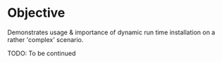 # Objective

Demonstrates usage & importance of dynamic run time installation on a rather 'complex' scenario.

<!--
<a href="https://l.youwol.com/doc/@youwol/vs-flow">VS-Flow</a>, a powerful low-code ecosystem, owes its existence to WebPM:
run time is updated on the fly while users connect "modules".
In this example, a "remeshing" application is contructed that leverages the C++ library <a href="https://www.pmp-library.org/">PMP</a>.
-->

TODO: To be continued
